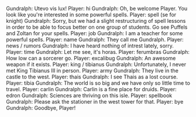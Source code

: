 Gundralph: Utevo vis lux!
Player: hi
Gundralph: Oh, be welcome Player. You look like you're interested in some powerful spells.
Player: spell (se for knight)
Gundralph: Sorry, but we had a slight restructuring of spell lessons in order to be able to focus better on one group of students. Go see Puffels and Zoltan for your spells.
Player: job
Gundralph: I am a teacher for some powerful spells.
Player: name
Gundralph: They call me Gundralph.
Player: news / rumors
Gundralph: I have heard nothing of intrest lately, sorry.
Player: time
Gundralph: Let me see, it's horas.
Player: ferumbras
Gundralph: How low can a sorcerer go.
Player: excalibug
Gundralph: An awesome weapon if it exists.
Player: king / tibianus
Gundralph: Unfortunately, I never met King Tibianus III in person.
Player: army
Gundralph: They live in the castle to the west.
Player: thais
Gundralph: I see Thais as a lost course.
Player: tibia
Gundralph: The world is so big and we have only so little time to travel.
Player: carlin
Gundralph: Carlin is a fine place for druids.
Player: edron
Gundralph: Sciences are thriving on this isle.
Player: spellbook
Gundralph: Please ask the stationer in the west tower for that.
Player: bye
Gundralph: Goodbye, Player!
